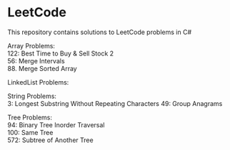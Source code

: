 # LeetCode
This repository contains solutions to LeetCode problems in C#  


Array Problems:  
122: Best Time to Buy & Sell Stock 2    
56: Merge Intervals  
88. Merge Sorted Array  

LinkedList Problems:  


String Problems:  
3:  Longest Substring Without Repeating Characters
49: Group Anagrams  

Tree Problems:  
94: Binary Tree Inorder Traversal  
100: Same Tree  
572: Subtree of Another Tree  

